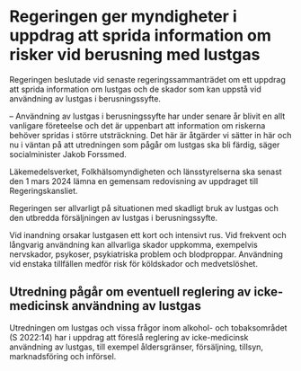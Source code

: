 # Regeringen ger myndigheter i uppdrag att sprida information om risker vid berusning med lustgas

Regeringen beslutade vid senaste regeringssammanträdet om ett uppdrag att sprida information om lustgas och de skador som kan uppstå vid användning av lustgas i berusningssyfte.

– Användning av lustgas i berusningssyfte har under senare år blivit en allt vanligare företeelse och det är uppenbart att information om riskerna behöver spridas i större utsträckning. Det här är åtgärder vi sätter in här och nu i väntan på att utredningen som pågår om lustgas ska bli färdig, säger socialminister Jakob Forssmed.

Läkemedelsverket, Folkhälsomyndigheten och länsstyrelserna ska senast den 1 mars 2024 lämna en gemensam redovisning av uppdraget till Regeringskansliet.

Regeringen ser allvarligt på situationen med skadligt bruk av lustgas och den utbredda försäljningen av lustgas i berusningssyfte.

Vid inandning orsakar lustgasen ett kort och intensivt rus. Vid frekvent och långvarig användning kan allvarliga skador uppkomma, exempelvis nervskador, psykoser, psykiatriska problem och blodproppar. Användning vid enstaka tillfällen medför risk för köldskador och medvetslöshet.

## Utredning pågår om eventuell reglering av icke\-medicinsk användning av lustgas

Utredningen om lustgas och vissa frågor inom alkohol\- och tobaksområdet (S 2022:14\) har i uppdrag att föreslå reglering av icke\-medicinsk användning av lustgas, till exempel åldersgränser, försäljning, tillsyn, marknadsföring och införsel.
